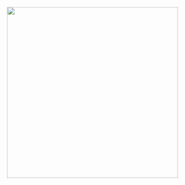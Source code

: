 <p align="center">
<img src="https://media.giphy.com/media/lcySndwSDLxC4eOU86/giphy.gif" width="400" height = "400" />
</p>
